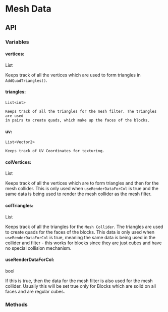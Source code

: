 # Mesh Data

## API

### Variables

#### vertices:
 
 List<Vector3>

 Keeps track of all the vertices which are used to form triangles in
 `AddQuadTriangles()`.

#### triangles:
	 
	List<int>

	Keeps track of all the triangles for the mesh filter. The triangles are used
	in pairs to create quads, which make up the faces of the blocks.

#### uv:

	List<Vector2>

	Keeps track of UV Coordinates for texturing.

#### colVertices:

 List<Vector3>

 Keeps track of all the vertices which are to form triangles and then for the 
 mesh collider. This is only used when `useRenderDataForCol` is true and the
 same data is being used to render the mesh collider as the mesh filter.


#### colTriangles:

 List<int>

 Keeps track of all the triangles for the `Mesh Collider`. The triangles are
 used to create quads for the faces of the blocks. This data is only used when
 `useRenderDataForCol` is true, meaning the same data is being used in the
 collider and filter - this works for blocks since they are just cubes and have
 no special collision mechanism.

#### useRenderDataForCol:

 bool

 If this is true, then the data for the mesh filter is also used for the mesh
 collider. Usually this will be set true only for Blocks which are solid on all
 faces and are regular cubes.


### Methods

####
